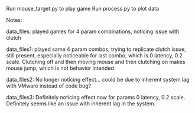 Run mouse_target.py to play game
Run process.py to plot data

Notes:

data_files:
played games for 4 param combinations, noticing issue with clutch

data_files1:
played same 4 param combos, trying to replicate clutch issue, still present, especially noticeable for last combo, which is 0 latency, 0.2 scale. Clutching off and then moving mouse and then clutching on makes mouse jump, which is not behavior intended

data_files2:
No longer noticing effect... could be due to inherent system lag with VMware instead of code bug?

data_files3:
Definitely noticing effect now for params 0 latency, 0.2 scale. Definitely seems like an issue with inherent lag in the system.